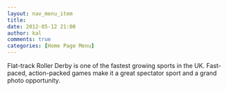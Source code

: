 ```yaml
---
layout: nav_menu_item
title: 
date: 2012-05-12 21:00
author: kal
comments: true
categories: [Home Page Menu]
---
```

Flat-track Roller Derby is one of the fastest growing sports in the UK. Fast-paced, action-packed games make it a great spectator sport and a grand photo opportunity.
